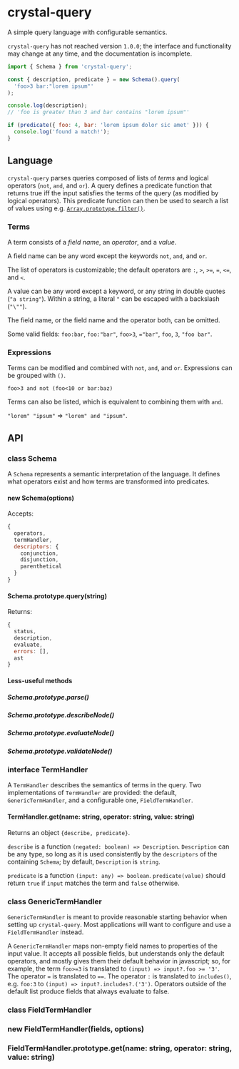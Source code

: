 # crystal-query

A simple query language with configurable semantics.

`crystal-query` has not reached version `1.0.0`; the interface and functionality may change at any time, and the documentation is incomplete.

```javascript
import { Schema } from 'crystal-query';

const { description, predicate } = new Schema().query(
  'foo>3 bar:"lorem ipsum"'
);

console.log(description);
// 'foo is greater than 3 and bar contains "lorem ipsum"'

if (predicate({ foo: 4, bar: 'lorem ipsum dolor sic amet' })) {
  console.log('found a match!');
}
```

## Language

`crystal-query` parses queries composed of lists of _terms_ and logical operators (`not`, `and`, and `or`). A query defines a predicate function that returns true iff the input satisfies the terms of the query (as modified by logical operators). This predicate function can then be used to search a list of values using e.g. [`Array.prototype.filter()`](https://developer.mozilla.org/en-US/docs/Web/JavaScript/Reference/Global_Objects/Array/filter).

### Terms

A term consists of a _field name_, an _operator_, and a _value_.

A field name can be any word except the keywords `not`, `and`, and `or`.

The list of operators is customizable; the default operators are `:`, `>`, `>=`, `=`, `<=`, and `<`.

A value can be any word except a keyword, or any string in double quotes (`"a string"`). Within a string, a literal `"` can be escaped with a backslash (`"\""`).

The field name, or the field name and the operator both, can be omitted.

Some valid fields: `foo:bar`, `foo:"bar"`, `foo>3`, `="bar"`, `foo`, `3`, `"foo bar"`.

### Expressions

Terms can be modified and combined with `not`, `and`, and `or`. Expressions can be grouped with `()`.

```
foo>3 and not (foo<10 or bar:baz)
```

Terms can also be listed, which is equivalent to combining them with `and`.

`"lorem" "ipsum"` => `"lorem" and "ipsum"`.

## API

### class Schema

A `Schema` represents a semantic interpretation of the language. It defines what operators exist and how terms are transformed into predicates.

#### new Schema(options)

Accepts:

```JavaScript
{
  operators,
  termHandler,
  descriptors: {
    conjunction,
    disjunction,
    parenthetical
  }
}
```

#### Schema.prototype.query(string)

Returns:

```JavaScript
{
  status,
  description,
  evaluate,
  errors: [],
  ast
}
```

#### Less-useful methods

##### Schema.prototype.parse()

##### Schema.prototype.describeNode()

##### Schema.prototype.evaluateNode()

##### Schema.prototype.validateNode()

### interface TermHandler

A `TermHandler` describes the semantics of terms in the query. Two implementations of `TermHandler` are provided: the default, `GenericTermHandler`, and a configurable one, `FieldTermHandler`.

#### TermHandler.get(name: string, operator: string, value: string)

Returns an object `{describe, predicate}`.

`describe` is a function `(negated: boolean) => Description`. `Description` can be any type, so long as it is used consistently by the `descriptors` of the containing `Schema`; by default, `Description` is `string`.

`predicate` is a function `(input: any) => boolean`. `predicate(value)` should return `true` if `input` matches the term and `false` otherwise.

### class GenericTermHandler

`GenericTermHandler` is meant to provide reasonable starting behavior when setting up `crystal-query`. Most applications will want to configure and use a `FieldTermHandler` instead.

A `GenericTermHandler` maps non-empty field names to properties of the input value. It accepts all possible fields, but understands only the default operators, and mostly gives them their default behavior in javascript; so, for example, the term `foo>=3` is translated to `(input) => input?.foo >= '3'`. The operator `=` is translated to `==`. The operator `:` is translated to `includes()`, e.g. `foo:3` to `(input) => input?.includes?.('3')`. Operators outside of the default list produce fields that always evaluate to false.

### class FieldTermHandler

### new FieldTermHandler(fields, options)

### FieldTermHandler.prototype.get(name: string, operator: string, value: string)
